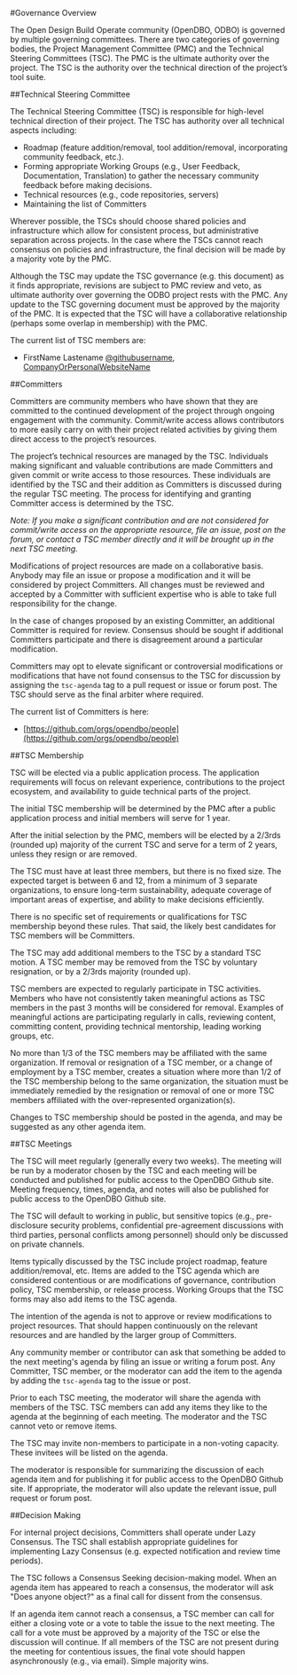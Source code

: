 #Governance Overview
 
The Open Design Build Operate community (OpenDBO, ODBO) is governed by multiple governing committees. There are two categories of governing bodies, the Project Management Committee (PMC) and the Technical Steering Committees (TSC). The PMC is the ultimate authority over the project. The TSC is the authority over the technical direction of the project’s tool suite. 
 
##Technical Steering Committee
 
The Technical Steering Committee (TSC) is responsible for high-level technical direction of their project. The TSC has authority over all technical aspects including:
* Roadmap (feature addition/removal, tool addition/removal, incorporating community feedback, etc.).
* Forming appropriate Working Groups (e.g., User Feedback, Documentation, Translation) to gather the necessary community feedback before making decisions.
* Technical resources (e.g., code repositories, servers)
* Maintaining the list of Committers
 
Wherever possible, the TSCs should choose shared policies and infrastructure which allow for consistent process, but administrative separation across projects. In the case where the TSCs cannot reach consensus on policies and infrastructure, the final decision will be made by a majority vote by the PMC.
 
Although the TSC may update the TSC governance (e.g. this document) as it finds appropriate, revisions are subject to PMC review and veto, as ultimate authority over governing the ODBO project rests with the PMC. Any update to the TSC governing document must be approved by the majority of the PMC. It is expected that the TSC will have a collaborative relationship (perhaps some overlap in membership) with the PMC.
 
The current list of TSC members are:
* FirstName Lastename [@githubusername](https://github.com/githubusername), [CompanyOrPersonalWebsiteName](http://url.com/)
 
##Committers

Committers are community members who have shown that they are committed to the continued development of the project through ongoing engagement with the community. Commit/write access allows contributors to more easily carry on with their project related activities by giving them direct access to the project’s resources.
 
The project’s technical resources are managed by the TSC. Individuals making significant and valuable contributions are made Committers and given commit or write access to those resources. These individuals are identified by the TSC and their addition as Committers is discussed during the regular TSC meeting. The process for identifying and granting Committer access is determined by the TSC.
 
_Note: If you make a significant contribution and are not considered for commit/write access on the appropriate resource, file an issue, post on the forum, or contact a TSC member directly and it will be brought up in the next TSC meeting._
 
Modifications of project resources are made on a collaborative basis. Anybody may file an issue or propose a modification and it will be considered by project Committers. All changes must be reviewed and accepted by a Committer with sufficient expertise who is able to take full responsibility for the change. 
 
In the case of changes proposed by an existing Committer, an additional Committer is required for review. Consensus should be sought if additional Committers participate and there is disagreement around a particular modification.
 
Committers may opt to elevate significant or controversial modifications or modifications that have not found consensus to the TSC for discussion by assigning the `tsc-agenda` tag to a pull request or issue or forum post. The TSC should serve as the final arbiter where required.
 
The current list of Committers is here:
* [https://github.com/orgs/opendbo/people](https://github.com/orgs/opendbo/people)

##TSC Membership
 
TSC will be elected via a public application process. The application requirements will focus on relevant experience, contributions to the project ecosystem, and availability to guide technical parts of the project. 
 
The initial TSC membership will be determined by the PMC after a public application process and initial members will serve for 1 year.

After the initial selection by the PMC, members will be elected by a 2/3rds (rounded up) majority of the current TSC and serve for a term of 2 years, unless they resign or are removed.
 
The TSC must have at least three members, but there is no fixed size. The expected target is between 6 and 12, from a minimum of 3 separate organizations, to ensure long-term sustainability, adequate coverage of important areas of expertise, and ability to make decisions efficiently.
 
There is no specific set of requirements or qualifications for TSC membership beyond these rules. That said, the likely best candidates for TSC members will be Committers.
 
The TSC may add additional members to the TSC by a standard TSC motion. A TSC member may be removed from the TSC by voluntary resignation, or by a 2/3rds majority (rounded up). 
 
TSC members are expected to regularly participate in TSC activities. Members who have not consistently taken meaningful actions as TSC members in the past 3 months will be considered for removal. Examples of meaningful actions are participating regularly in calls, reviewing content, committing content, providing technical mentorship, leading working groups, etc.
 
No more than 1/3 of the TSC members may be affiliated with the same organization. If removal or resignation of a TSC member, or a change of employment by a TSC member, creates a situation where more than 1/2 of the TSC membership belong to the same organization, the situation must be immediately remedied by the resignation or removal of one or more TSC members affiliated with the over-represented organization(s).
 
Changes to TSC membership should be posted in the agenda, and may be suggested as any other agenda item.
 
##TSC Meetings
 
The TSC will meet regularly (generally every two weeks). The meeting will be run by a moderator chosen by the TSC and each meeting will be conducted and published for public access to the OpenDBO Github site. Meeting frequency, times, agenda, and notes will also be published for public access to the OpenDBO Github site.
 
The TSC will default to working in public, but sensitive topics (e.g., pre-disclosure security problems, confidential pre-agreement discussions with third parties, personal conflicts among personnel) should only be discussed on private channels.
 
Items typically discussed by the TSC include project roadmap, feature addition/removal, etc. Items are added to the TSC agenda which are considered contentious or are modifications of governance, contribution policy, TSC membership, or release process. Working Groups that the TSC forms may also add items to the TSC agenda.
 
The intention of the agenda is not to approve or review modifications to project resources. That should happen continuously on the relevant resources and are handled by the larger group of Committers.
 
Any community member or contributor can ask that something be added to the next meeting's agenda by filing an issue or writing a forum post. Any Committer, TSC member, or the moderator can add the item to the agenda by adding the `tsc-agenda` tag to the issue or post.
 
Prior to each TSC meeting, the moderator will share the agenda with members of the TSC. TSC members can add any items they like to the agenda at the beginning of each meeting. The moderator and the TSC cannot veto or remove items.
 
The TSC may invite non-members to participate in a non-voting capacity. These invitees will be listed on the agenda.
 
The moderator is responsible for summarizing the discussion of each agenda item and for publishing it for public access to the OpenDBO Github site. If appropriate, the moderator will also update the relevant issue, pull request or forum post.
 
##Decision Making

For internal project decisions, Committers shall operate under Lazy Consensus. The TSC shall establish appropriate guidelines for implementing Lazy Consensus (e.g. expected notification and review time periods).
 
The TSC follows a Consensus Seeking decision-making model. When an agenda item has appeared to reach a consensus, the moderator will ask "Does anyone object?" as a final call for dissent from the consensus.
 
If an agenda item cannot reach a consensus, a TSC member can call for either a closing vote or a vote to table the issue to the next meeting. The call for a vote must be approved by a majority of the TSC or else the discussion will continue. If all members of the TSC are not present during the meeting for contentious issues, the final vote should happen asynchronously (e.g., via email). Simple majority wins.

